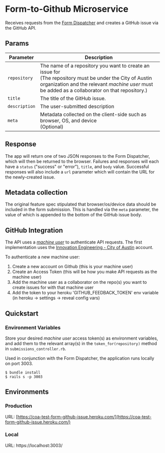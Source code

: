# Form-to-Github Microservice

Receives requests from the [Form Dispatcher](https://github.com/cityofaustin/form-dispatcher) and creates a GitHub issue via the GitHub API.

## Params

| Parameter     | Description                              |
| ------------- | ---------------------------------------- |
| `repository`  | The name of a repository you want to create an issue for<br />(The repository  must be under the City of Austin organization and the relevant _machine user_ must be added as a collaborator on that repository.) |
| `title`       | The title of the GitHub issue.           |
| `description` | The user-submitted description           |
| `meta`        | Metadata collected on the client-side such as browser, OS, and device<br />(Optional) |

## Response

The app will return one of two JSON responses to the Form Dispatcher, which will then be returned to the browser. Failures and responses will each have a `status` ("success" or "error"), `title`, and `body` value. Successful responses will also include a `url` parameter which will contain the URL for the newly-created issue.

## Metadata collection

The original feature spec stipulated that browser/os/device data should be included in the form submission. This is handled via the `meta` parameter, the value of which is appended to the bottom of the GitHub issue body.

## GitHub Integration

The API uses a [_machine user_](https://developer.github.com/v3/guides/managing-deploy-keys/#machine-users) to authenticate API requests. The first implementation uses the [Innovation Engineering - City of Austin](https://github.com/ATX-Inno-Fellows-Engineering) account.

To authenticate a new machine user:

1. Create a new account on Github (this is your machine user)
2. Create an Access Token (this will be how you make API requests as the machine user)
3. Add the machine user as a collaborator on the repo(s) you want to create issues for with that machine user
4. Add the token to your heroku 'GITHUB_FEEDBACK_TOKEN' env variable (in heroku -> settings -> reveal config vars)

## Quickstart

### Environment Variables

Store your desired _machine user_ access token(s) as environment variables, and add them to the relevant array(s) in the `token_for(repository)` method in `submissions_controller.rb`.

Used in conjunction with the Form Dispatcher, the application runs locally on port 3003.

```
$ bundle install
$ rails s -p 3003
```

## Environments

### Production

URL: [https://coa-test-form-github-issue.heroku.com/](https://coa-test-form-github-issue.heroku.com/)

### Local

URL: https://localhost:3003/
